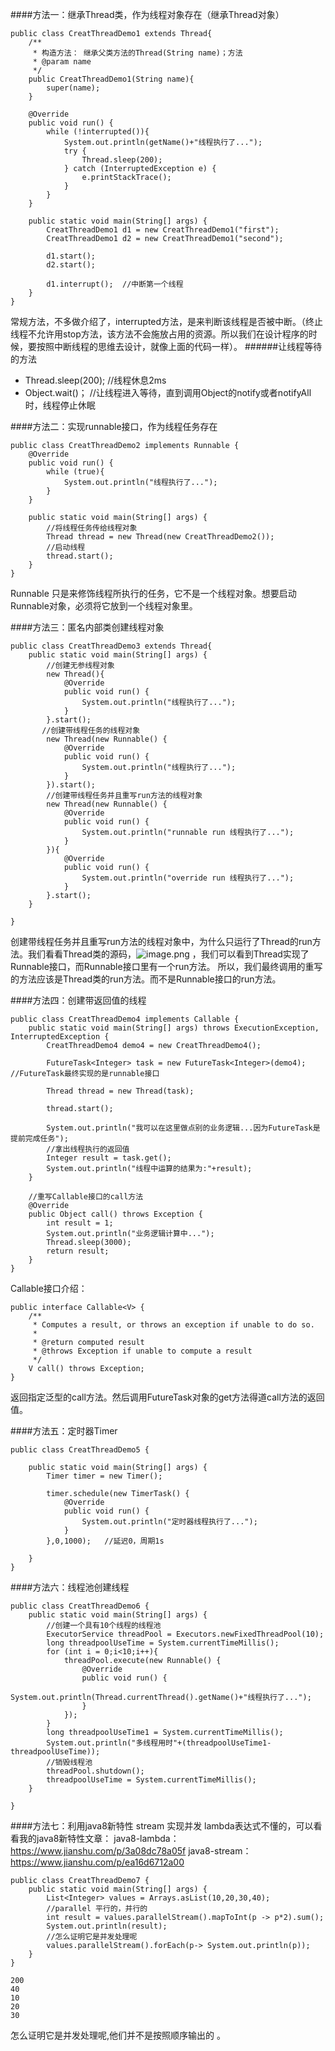 ####方法一：继承Thread类，作为线程对象存在（继承Thread对象）
```
public class CreatThreadDemo1 extends Thread{
    /**
     * 构造方法： 继承父类方法的Thread(String name)；方法
     * @param name
     */
    public CreatThreadDemo1(String name){
        super(name);
    }

    @Override
    public void run() {
        while (!interrupted()){
            System.out.println(getName()+"线程执行了...");
            try {
                Thread.sleep(200);
            } catch (InterruptedException e) {
                e.printStackTrace();
            }
        }
    }

    public static void main(String[] args) {
        CreatThreadDemo1 d1 = new CreatThreadDemo1("first");
        CreatThreadDemo1 d2 = new CreatThreadDemo1("second");

        d1.start();
        d2.start();

        d1.interrupt();  //中断第一个线程
    }
}
```
常规方法，不多做介绍了，interrupted方法，是来判断该线程是否被中断。（终止线程不允许用stop方法，该方法不会施放占用的资源。所以我们在设计程序的时候，要按照中断线程的思维去设计，就像上面的代码一样）。
######让线程等待的方法
* Thread.sleep(200);  //线程休息2ms
* Object.wait()；  //让线程进入等待，直到调用Object的notify或者notifyAll时，线程停止休眠

####方法二：实现runnable接口，作为线程任务存在
```
public class CreatThreadDemo2 implements Runnable {
    @Override
    public void run() {
        while (true){
            System.out.println("线程执行了...");
        }
    }

    public static void main(String[] args) {
        //将线程任务传给线程对象
        Thread thread = new Thread(new CreatThreadDemo2());
        //启动线程
        thread.start();
    }
}
```
Runnable 只是来修饰线程所执行的任务，它不是一个线程对象。想要启动Runnable对象，必须将它放到一个线程对象里。

####方法三：匿名内部类创建线程对象
```
public class CreatThreadDemo3 extends Thread{
    public static void main(String[] args) {
        //创建无参线程对象
        new Thread(){
            @Override
            public void run() {
                System.out.println("线程执行了...");
            }
        }.start();
       //创建带线程任务的线程对象
        new Thread(new Runnable() {
            @Override
            public void run() {
                System.out.println("线程执行了...");
            }
        }).start();
        //创建带线程任务并且重写run方法的线程对象
        new Thread(new Runnable() {
            @Override
            public void run() {
                System.out.println("runnable run 线程执行了...");
            }
        }){
            @Override
            public void run() {
                System.out.println("override run 线程执行了...");
            }
        }.start();
    }

}

```
创建带线程任务并且重写run方法的线程对象中，为什么只运行了Thread的run方法。我们看看Thread类的源码，![image.png](http://upload-images.jianshu.io/upload_images/5786888-8fc80d17feb58198.png?imageMogr2/auto-orient/strip%7CimageView2/2/w/1240)
，我们可以看到Thread实现了Runnable接口，而Runnable接口里有一个run方法。
所以，我们最终调用的重写的方法应该是Thread类的run方法。而不是Runnable接口的run方法。

####方法四：创建带返回值的线程
```
public class CreatThreadDemo4 implements Callable {
    public static void main(String[] args) throws ExecutionException, InterruptedException {
        CreatThreadDemo4 demo4 = new CreatThreadDemo4();

        FutureTask<Integer> task = new FutureTask<Integer>(demo4); //FutureTask最终实现的是runnable接口

        Thread thread = new Thread(task);

        thread.start();

        System.out.println("我可以在这里做点别的业务逻辑...因为FutureTask是提前完成任务");
        //拿出线程执行的返回值
        Integer result = task.get();
        System.out.println("线程中运算的结果为:"+result);
    }

    //重写Callable接口的call方法
    @Override
    public Object call() throws Exception {
        int result = 1;
        System.out.println("业务逻辑计算中...");
        Thread.sleep(3000);
        return result;
    }
}

```
Callable接口介绍：
```
public interface Callable<V> {
    /**
     * Computes a result, or throws an exception if unable to do so.
     *
     * @return computed result
     * @throws Exception if unable to compute a result
     */
    V call() throws Exception;
}
```
返回指定泛型的call方法。然后调用FutureTask对象的get方法得道call方法的返回值。

####方法五：定时器Timer
```
public class CreatThreadDemo5 {

    public static void main(String[] args) {
        Timer timer = new Timer();

        timer.schedule(new TimerTask() {
            @Override
            public void run() {
                System.out.println("定时器线程执行了...");
            }
        },0,1000);   //延迟0，周期1s

    }
}
```
####方法六：线程池创建线程
```
public class CreatThreadDemo6 {
    public static void main(String[] args) {
        //创建一个具有10个线程的线程池
        ExecutorService threadPool = Executors.newFixedThreadPool(10);
        long threadpoolUseTime = System.currentTimeMillis();
        for (int i = 0;i<10;i++){
            threadPool.execute(new Runnable() {
                @Override
                public void run() {
                    System.out.println(Thread.currentThread().getName()+"线程执行了...");
                }
            });
        }
        long threadpoolUseTime1 = System.currentTimeMillis();
        System.out.println("多线程用时"+(threadpoolUseTime1-threadpoolUseTime));
        //销毁线程池
        threadPool.shutdown();
        threadpoolUseTime = System.currentTimeMillis();
    }

}

```
####方法七：利用java8新特性  stream 实现并发
lambda表达式不懂的，可以看看我的java8新特性文章：
java8-lambda：https://www.jianshu.com/p/3a08dc78a05f
java8-stream：https://www.jianshu.com/p/ea16d6712a00
```
public class CreatThreadDemo7 {
    public static void main(String[] args) {
        List<Integer> values = Arrays.asList(10,20,30,40);
        //parallel 平行的，并行的
        int result = values.parallelStream().mapToInt(p -> p*2).sum();
        System.out.println(result);
        //怎么证明它是并发处理呢
        values.parallelStream().forEach(p-> System.out.println(p));
    }
}

```
```
200
40
10
20
30
```
怎么证明它是并发处理呢,他们并不是按照顺序输出的 。







